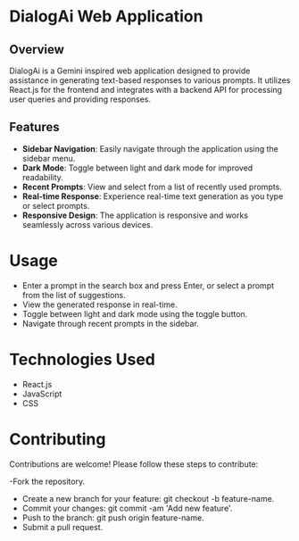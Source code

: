  
# DialogAi Web Application

## Overview
DialogAi is a Gemini inspired web application designed to provide assistance in generating text-based responses to various prompts. It utilizes React.js for the frontend and integrates with a backend API for processing user queries and providing responses.

## Features
- **Sidebar Navigation**: Easily navigate through the application using the sidebar menu.
- **Dark Mode**: Toggle between light and dark mode for improved readability.
- **Recent Prompts**: View and select from a list of recently used prompts.
- **Real-time Response**: Experience real-time text generation as you type or select prompts.
- **Responsive Design**: The application is responsive and works seamlessly across various devices.

 # Usage
- Enter a prompt in the search box and press Enter, or select a prompt from the list of suggestions.
- View the generated response in real-time.
- Toggle between light and dark mode using the toggle button.
- Navigate through recent prompts in the sidebar.

# Technologies Used
- React.js
- JavaScript
- CSS
# Contributing
Contributions are welcome! Please follow these steps to contribute:

-Fork the repository.
- Create a new branch for your feature: git checkout -b feature-name.
- Commit your changes: git commit -am 'Add new feature'.
- Push to the branch: git push origin feature-name.
- Submit a pull request.
